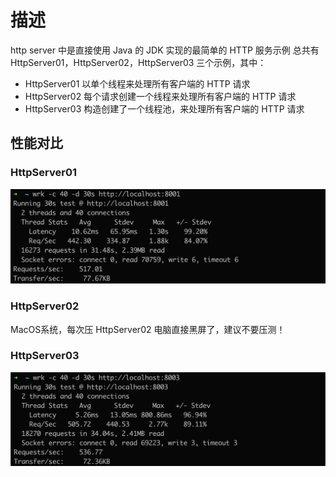 # 描述
http server 中是直接使用 Java 的 JDK 实现的最简单的 HTTP 服务示例
总共有 HttpServer01，HttpServer02，HttpServer03 三个示例，其中：
- HttpServer01 以单个线程来处理所有客户端的 HTTP 请求
- HttpServer02 每个请求创建一个线程来处理所有客户端的 HTTP 请求
- HttpServer03 构造创建了一个线程池，来处理所有客户端的 HTTP 请求

## 性能对比
### HttpServer01
![HttpServer01](httpserver01.png)

### HttpServer02
MacOS系统，每次压 HttpServer02 电脑直接黑屏了，建议不要压测！

### HttpServer03
![HttpServer03](httpserver03.png)

